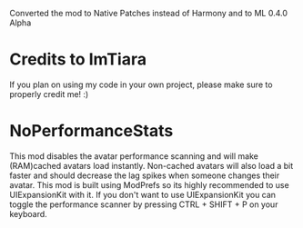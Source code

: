 Converted the mod to Native Patches instead of Harmony and to ML 0.4.0 Alpha

# Credits to ImTiara
If you plan on using my code in your own project, please make sure to properly credit me! :)

# NoPerformanceStats
This mod disables the avatar performance scanning and will make (RAM)cached avatars load instantly. Non-cached avatars will also load a bit faster and should decrease the lag spikes when someone changes their avatar. This mod is built using ModPrefs so its highly recommended to use UIExpansionKit with it. If you don't want to use UIExpansionKit you can toggle the performance scanner by pressing CTRL + SHIFT + P on your keyboard.
